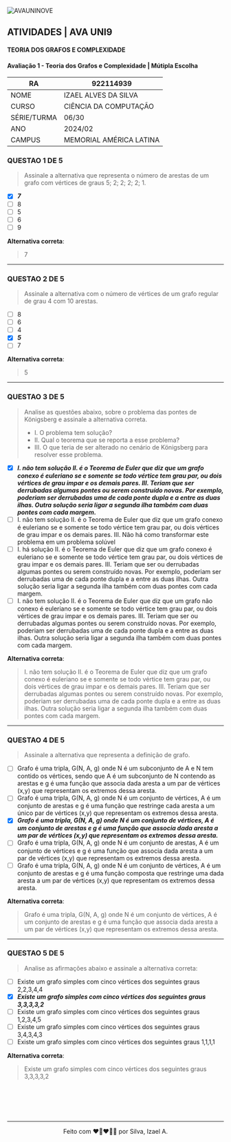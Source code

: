 ![AVAUNINOVE](https://aapa.uninove.br/seu/AVA/imgs/logo-ava.png)

## ATIVIDADES | AVA UNI9

#### TEORIA DOS GRAFOS E COMPLEXIDADE

#### Avaliação 1 - Teoria dos Grafos e Complexidade | Mútipla  Escolha

|	RA	|	922114939	|
|-----------------|-------------------|
|	NOME	|	IZAEL ALVES DA SILVA	|
|	CURSO	|	CIÊNCIA DA COMPUTAÇÃO	|
|	SÉRIE/TURMA	|	06/30	|
|	ANO	|	2024/02	|
|	CAMPUS	|	MEMORIAL AMÉRICA LATINA	|

### QUESTAO 1 DE 5
> Assinale a alternativa que representa o número de arestas de um grafo com vértices de graus 5; 2; 2; 2; 2; 1.
- [x] **_7_**
- [ ] 8
- [ ] 5
- [ ] 6
- [ ] 9

**Alternativa correta**:
<blockquote color="green">7</blockquote>

---

### QUESTAO 2 DE 5
> Assinale a alternativa com o número de vértices de um grafo regular de grau 4 com 10 arestas.
- [ ] 8
- [ ] 6
- [ ] 4
- [x] **_5_**
- [ ] 7

**Alternativa correta**:
<blockquote color="green">5</blockquote>

---

### QUESTAO 3 DE 5
> Analise as questões abaixo, sobre o problema das pontes de Königsberg e assinale a alternativa correta. 
> - I. O problema tem solução?
> - II. Qual o teorema que se reporta a esse problema?
> - III. O que teria de ser alterado no cenário de Königsberg para resolver esse problema.
- [x] **_I. não tem solução II. é o Teorema de Euler que diz que um grafo conexo é euleriano se e somente se todo vértice tem grau par, ou dois vértices de grau impar e os demais pares. III. Teriam que ser derrubadas algumas pontes ou serem construído novas. Por exemplo, poderiam ser derrubadas uma de cada ponte dupla e a entre as duas ilhas. Outra solução seria ligar a segunda ilha também com duas pontes com cada margem._**
- [ ] I. não tem solução II. é o Teorema de Euler que diz que um grafo conexo é euleriano se e somente se todo vértice tem grau par, ou dois vértices de grau impar e os demais pares. III. Não há como transformar este problema em um problema solúvel
- [ ] I. há solução II. é o Teorema de Euler que diz que um grafo conexo é euleriano se e somente se todo vértice tem grau par, ou dois vértices de grau impar e os demais pares. III. Teriam que ser ou derrubadas algumas pontes ou serem construído novas. Por exemplo, poderiam ser derrubadas uma de cada ponte dupla e a entre as duas ilhas. Outra solução seria ligar a segunda ilha também com duas pontes com cada margem.
- [ ] I. não tem solução II. é o Teorema de Euler que diz que um grafo não conexo é euleriano se e somente se todo vértice tem grau par, ou dois vértices de grau impar e os demais pares. III. Teriam que ser ou derrubadas algumas pontes ou serem construído novas. Por exemplo, poderiam ser derrubadas uma de cada ponte dupla e a entre as duas ilhas. Outra solução seria ligar a segunda ilha também com duas pontes com cada margem.

**Alternativa correta**:
<blockquote color="green">I. não tem solução II. é o Teorema de Euler que diz que um grafo conexo é euleriano se e somente se todo vértice tem grau par, ou dois vértices de grau impar e os demais pares. III. Teriam que ser derrubadas algumas pontes ou serem construído novas. Por exemplo, poderiam ser derrubadas uma de cada ponte dupla e a entre as duas ilhas. Outra solução seria ligar a segunda ilha também com duas pontes com cada margem.</blockquote>

---

### QUESTAO 4 DE 5
> Assinale a alternativa que representa a definição de grafo.
- [ ] Grafo é uma tripla, G(N, A, g) onde N é um subconjunto de A e N tem contido os vértices, sendo que A é um subconjunto de N contendo as arestas e g é uma função que associa dada aresta a um par de vértices (x,y) que representam os extremos dessa aresta.
- [ ] Grafo é uma tripla, G(N, A, g) onde N é um conjunto de vértices, A é um conjunto de arestas e g é uma função que restringe cada aresta a um único par de vértices (x,y) que representam os extremos dessa aresta.
- [x] **_Grafo é uma tripla, G(N, A, g) onde N é um conjunto de vértices, A é um conjunto de arestas e g é uma função que associa dada aresta a um par de vértices (x,y) que representam os extremos dessa aresta._**
- [ ] Grafo é uma tripla, G(N, A, g) onde N é um conjunto de arestas, A é um conjunto de vértices e g é uma função que associa dada aresta a um par de vértices (x,y) que representam os extremos dessa aresta.
- [ ] Grafo é uma tripla, G(N, A, g) onde N é um conjunto de vértices, A é um conjunto de arestas e g é uma função composta que restringe uma dada aresta a um par de vértices (x,y) que representam os extremos dessa aresta.

**Alternativa correta**:
<blockquote color="green">Grafo é uma tripla, G(N, A, g) onde N é um conjunto de vértices, A é um conjunto de arestas e g é uma função que associa dada aresta a um par de vértices (x,y) que representam os extremos dessa aresta.</blockquote>

---

### QUESTAO 5 DE 5
> Analise as afirmações abaixo e assinale a alternativa correta:

- [ ] Existe um grafo simples com cinco vértices dos seguintes graus 2,2,3,4,4
- [x] **_Existe um grafo simples com cinco vértices dos seguintes graus 3,3,3,3,2_**
- [ ] Existe um grafo simples com cinco vértices dos seguintes graus 1,2,3,4,5
- [ ] Existe um grafo simples com cinco vértices dos seguintes graus 3,4,3,4,3
- [ ] Existe um grafo simples com cinco vértices dos seguintes graus 1,1,1,1

**Alternativa correta**:
<blockquote color="green">Existe um grafo simples com cinco vértices dos seguintes graus 3,3,3,3,2</blockquote>

<br>
<br>
<br>
<br>

---

<p align="center"> Feito com ❤💖❤💞💟 por Silva, Izael A.</p>